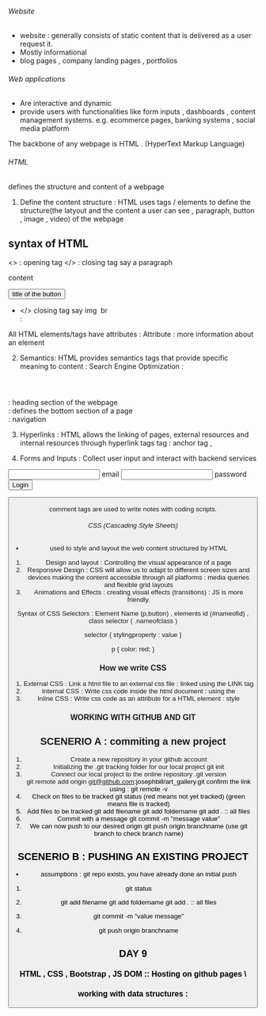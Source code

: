###### Website
- website : generally consists of static content that is delivered as a user request it. 
- Mostly informational 
- blog pages , company landing pages , portfolios 

###### Web applications
- Are interactive and dynamic 
- provide users with functionalities like form inputs , dashboards , content management systems. 
e.g. ecommerce pages, banking systems , social media platform 

The backbone of any webpage is HTML . (HyperText Markup Language)
###### HTML 
defines the structure and content of a webpage 

1. Define the content structure : HTML uses tags / elements to define the structure(the latyout and the content a user can see , paragraph, button , image , video) of the webpage 

syntax of HTML
-
<> : opening tag  </> : closing tag
 say a paragraph <p> content </p>
                 <button> title of the button </button>

- </> closing tag
say img <img/>
     br <br/>  : <br>

All HTML elements/tags have attributes : 
Attribute : more information about an element


2. Semantics: HTML provides semantics tags that provide specific meaning to content : Search Engine Optimization : 
<header></header> : heading section of the webpage
<footer></footer> : defines the bottom section of a page 
<nav></nav> : navigation

3. Hyperlinks : HTML allows the linking of pages, external resources and internal resources through hyperlink tags  <a> tag : anchor tag , <link>

4. Forms and Inputs : Collect user input and interact with backend services 
<form>
   <input/> email
   <input/> password
   <button>Login<button>
</form>

comment tags are used to write notes with coding scripts. 
<!-- write comment -->

###### CSS (Cascading Style Sheets)
- used to style and layout the web content structured by HTML

1. Design and layout : Controlling the visual appearance of a page 
2. Responsive Design : CSS will allow us to adapt to different screen sizes and devices making the content accessible through all platforms 
: media queries and flexible grid layouts 
3. Animations and Effects : creating visual effects (transitions) : JS is more friendly. 

Syntax of CSS 
Selectors  : Element Name (p,button) , elements id (#nameofid) , class selector ( .nameofclass )

selector {
    stylingproperty : value
}

p {
    color: red;
}


### How we write CSS 
1. External CSS : Link a html file to an external css file : linked using the LINK tag 
2. Internal CSS : Write css code inside the html document : using the <style></style> 
3. Inline CSS : Write css code as an attribute for a HTML element : style


### WORKING WITH GITHUB AND GIT 

## SCENERIO A : commiting a new project

1. Create a new repository in your github account
2. Initializing the .git tracking folder for our local project
       git init 
3. Connect our local project to the online repository .git version  
   git remote add origin git@github.com:josephbill/art_gallery.git
   confirm the link using : git remote -v
4. Check on files to be tracked 
    git status (red means not yet tracked) (green means file is tracked)
5. Add files to be tracked 
     git add filename
     git add foldername
     git add .  :: all files 
6. Commit with a message 
     git commit -m "message value"
7. We can now push to our desired origin 
     git push origin branchname  (use git branch to check branch name)



## SCENERIO B : PUSHING AN EXISTING PROJECT 
- assumptions : git repo exists, you have already done an initial push 

1. git status
2.   git add filename
     git add foldername
     git add .  :: all files 

3. git commit -m "value message"
4. git push origin branchname


## DAY 9 
### HTML , CSS , Bootstrap , JS DOM :: Hosting on github pages \


### working with data structures : 